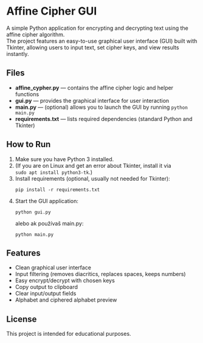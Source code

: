 # Affine Cipher GUI

A simple Python application for encrypting and decrypting text using the affine cipher algorithm.  
The project features an easy-to-use graphical user interface (GUI) built with Tkinter, allowing users to input text, set cipher keys, and view results instantly.

## Files

- **affine_cypher.py** — contains the affine cipher logic and helper functions
- **gui.py** — provides the graphical interface for user interaction
- **main.py** — (optional) allows you to launch the GUI by running `python main.py`
- **requirements.txt** — lists required dependencies (standard Python and Tkinter)

## How to Run

1. Make sure you have Python 3 installed.
2. (If you are on Linux and get an error about Tkinter, install it via  
   `sudo apt install python3-tk`.)
3. Install requirements (optional, usually not needed for Tkinter):
   ```
   pip install -r requirements.txt
   ```
4. Start the GUI application:
   ```
   python gui.py
   ```
   alebo ak používaš main.py:
   ```
   python main.py
   ```

## Features

- Clean graphical user interface
- Input filtering (removes diacritics, replaces spaces, keeps numbers)
- Easy encrypt/decrypt with chosen keys
- Copy output to clipboard
- Clear input/output fields
- Alphabet and ciphered alphabet preview

## License

This project is intended for educational purposes.